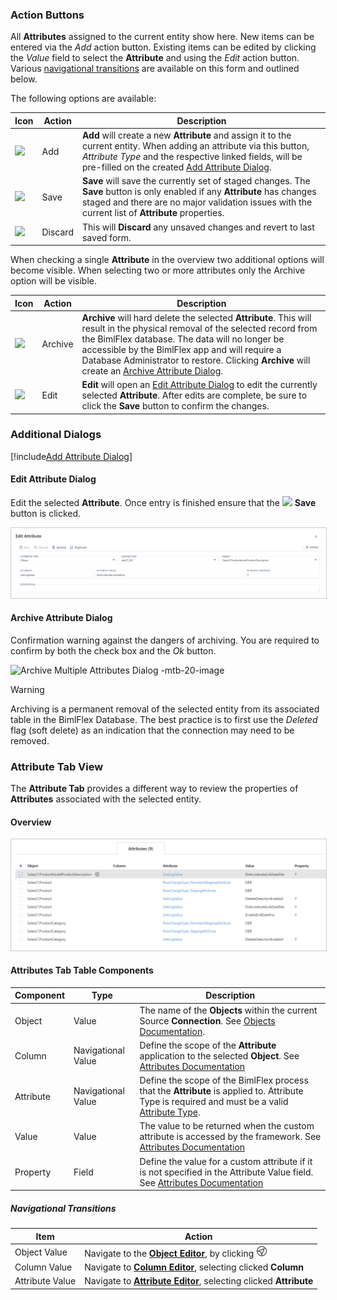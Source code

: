 ### Action Buttons

All **Attributes** assigned to the current entity show here.  New items can be entered via the *Add* action button.  Existing items can be edited by clicking the *Value* field to select the **Attribute** and using the *Edit* action button.  Various [navigational transitions](#navigational-transitions) are available on this form and outlined below.  

The following options are available:

| Icon | Action | Description |
| ---- | ------ | ----------- |
| <div class="icon-col m-5"><img src="images/svg-icons/add.svg" /></div> | <span class="nowrap-col m-5">Add</span> | **Add** will create a new **Attribute** and assign it to the current entity.  When adding an attribute via this button, *Attribute Type* and the respective linked fields, will be pre-filled on the created [Add Attribute Dialog](#add-attribute-dialog). |
| <div class="icon-col m-5"><img src="images/svg-icons/save.svg" /></div>           | <span class="nowrap-col m-5">Save</span>    | **Save** will save the currently set of staged changes.  The **Save** button is only enabled if any **Attribute** has changes staged and there are no major validation issues with the current list of **Attribute** properties.                                                                                                                                              |
| <div class="icon-col m-5"><img src="images/svg-icons/discard.svg" /></div> | Discard | This will **Discard** any unsaved changes and revert to last saved form.|

When checking a single **Attribute** in the overview two additional options will become visible. When selecting two or more attributes only the Archive option will be visible.

| Icon| Action| Description|
| ----| ----- | ---------- |
|<div class="icon-col m-5" ><img src="images/svg-icons/archive-delete.svg" /></div>|<span class="nowrap-col m-5">Archive</span>|**Archive** will hard delete the selected **Attribute**.  This will result in the physical removal of the selected record from the BimlFlex database.  The data will no longer be accessible by the BimlFlex app and will require a Database Administrator to restore. Clicking **Archive** will create an [Archive Attribute Dialog](#archive-attribute-dialog).|
|<div class="icon-col m-5" ><img src="images/svg-icons/edit.svg" /></div>|<span class="nowrap-col m-5">Edit</span>|**Edit** will open an [Edit Attribute Dialog](#edit-attribute-dialog) to edit the currently selected **Attribute**.  After edits are complete, be sure to click the **Save** button to confirm the changes.|

### Additional Dialogs  

[!include[Add Attribute Dialog](_dialog-add-attribute.md)]  

#### Edit Attribute Dialog

Edit the selected **Attribute**.  Once entry is finished ensure that the <img class="icon-inline" src="images/svg-icons/save.svg" /> **Save** button is clicked.

<img
    src="images/bimlflex-app-dialog-edit-attribute.png"
    class="border-image"
    style="border:1px solid #CCC;"
    title="Edit Attribute Dialog"
/>

#### Archive Attribute Dialog

Confirmation warning against the dangers of archiving.  You are required to confirm by both the check box and the *Ok* button.

![Archive Multiple Attributes Dialog -mtb-20-image](images/bimlflex-app-dialog-archive-attribute-list.png "Archive Multiple Attributes Dialog")

>[!WARNING]
> Archiving is a permanent removal of the selected entity from its associated table in the BimlFlex Database. The best practice is to first use the *Deleted* flag (soft delete) as an indication that the connection may need to be removed.

### Attribute Tab View

The **Attribute Tab** provides a different way to review the properties of **Attributes** associated with the selected entity.

#### Overview

<img
    src="images/bimlflex-app-tab-attributes-table.png"
    class="border-image"
    style="border:1px solid #CCC;"
    title="Attributes Tab - Table Descriptions"
/>

#### Attributes Tab Table Components

| Component              | Type                 | Description                        |
| ---------------- | -------------------------------------------------------------------- | ------------------------------------------- |
| Object            | Value                | The name of the **Objects** within the current Source **Connection**. See [Objects Documentation](xref:bimlflex-object-editor).                |
| Column        | Navigational Value                | Define the scope of the **Attribute** application to the selected **Object**. See [Attributes Documentation](xref:bimlflex-attribute-editor) |
| Attribute           | Navigational Value | Define the scope of the BimlFlex process that the **Attribute** is applied to. Attribute Type is required and must be a valid [Attribute Type](bimlflex-attribute-editor#attribute-types). |
| Value      | Value | The value to be returned when the custom attribute is accessed by the framework. See [Attributes Documentation](xref:bimlflex-attribute-editor) |
| Property     | Field       | Define the value for a custom attribute if it is not specified in the Attribute Value field. See [Attributes Documentation](xref:bimlflex-attribute-editor) |

##### Navigational Transitions

| Item | Action |
| ---- | ------ |
| Object Value | Navigate to the [**Object Editor**](xref:bimlflex-object-editor), by clicking <img class="icon-inline" src="images/svg-icons/navigate.svg" style="width: 18px"/> |
| Column Value | Navigate to [**Column Editor**](xref:bimlflex-column-editor), selecting clicked **Column** |
| Attribute Value | Navigate to [**Attribute Editor**](xref:bimlflex-attribute-editor), selecting clicked **Attribute** |
